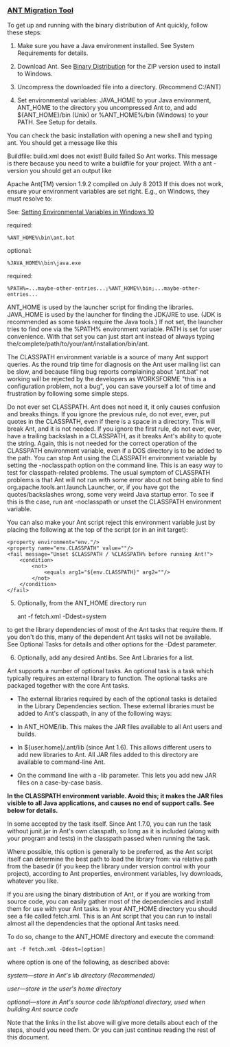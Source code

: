 ### [ANT Migration Tool](https://developer.salesforce.com/docs/atlas.en-us.daas.meta/daas/meta_development.htm)

To get up and running with the binary distribution of Ant quickly, follow these steps:

1. Make sure you have a Java environment installed. See System Requirements for details.

2. Download Ant. See [Binary Distribution](https://ant.apache.org/bindownload.cg) for the ZIP version used to install to Windows.

3. Uncompress the downloaded file into a directory. (Recommend C:/ANT)

4. Set environmental variables: JAVA_HOME to your Java environment, ANT_HOME to the directory you uncompressed Ant to, and add ${ANT_HOME}/bin (Unix) or %ANT_HOME%/bin (Windows) to your PATH. See Setup for details.

You can check the basic installation with opening a new shell and typing ant. You should get a message like this

Buildfile: build.xml does not exist!
Build failed
So Ant works. This message is there because you need to write a buildfile for your project. With a ant -version you should get an output like

Apache Ant(TM) version 1.9.2 compiled on July 8 2013
If this does not work, ensure your environment variables are set right. E.g., on Windows, they must resolve to:

See: [Setting Environmental Variables in Windows 10](https://github.com/mdk32366/ReleaseManagementLearnings/blob/master/Dev%20Hub%20and%20Salesforce%20DX%20Setup.md#setting-and-changing-environment-variables-in-windows-10)

required: 
    
    %ANT_HOME%\bin\ant.bat

optional: 
    
    %JAVA_HOME%\bin\java.exe

required: 
    
    %PATH%=...maybe-other-entries...;%ANT_HOME%\bin;...maybe-other-entries...

ANT_HOME is used by the launcher script for finding the libraries. JAVA_HOME is used by the launcher for finding the JDK/JRE to use. (JDK is recommended as some tasks require the Java tools.) If not set, the launcher tries to find one via the %PATH% environment variable. PATH is set for user convenience. With that set you can just start ant instead of always typing the/complete/path/to/your/ant/installation/bin/ant.

The CLASSPATH environment variable is a source of many Ant support queries. As the round trip time for diagnosis on the Ant user mailing list can be slow, and because filing bug reports complaining about 'ant.bat' not working will be rejected by the developers as WORKSFORME "this is a configuration problem, not a bug", you can save yourself a lot of time and frustration by following some simple steps.

Do not ever set CLASSPATH. Ant does not need it, it only causes confusion and breaks things.
If you ignore the previous rule, do not ever, ever, put quotes in the CLASSPATH, even if there is a space in a directory. This will break Ant, and it is not needed.
If you ignore the first rule, do not ever, ever, have a trailing backslash in a CLASSPATH, as it breaks Ant's ability to quote the string. Again, this is not needed for the correct operation of the CLASSPATH environment variable, even if a DOS directory is to be added to the path.
You can stop Ant using the CLASSPATH environment variable by setting the -noclasspath option on the command line. This is an easy way to test for classpath-related problems.
The usual symptom of CLASSPATH problems is that Ant will not run with some error about not being able to find org.apache.tools.ant.launch.Launcher, or, if you have got the quotes/backslashes wrong, some very weird Java startup error. To see if this is the case, run ant -noclasspath or unset the CLASSPATH environment variable.

You can also make your Ant script reject this environment variable just by placing the following at the top of the script (or in an init target):

    <property environment="env."/>
    <property name="env.CLASSPATH" value=""/>
    <fail message="Unset $CLASSPATH / %CLASSPATH% before running Ant!">
        <condition>
            <not>
                <equals arg1="${env.CLASSPATH}" arg2=""/>
            </not>
        </condition>
    </fail>

5. Optionally, from the ANT_HOME directory run 

    ant -f fetch.xml -Ddest=system 

to get the library dependencies of most of the Ant tasks that require them. If you don't do this, many of the dependent Ant tasks will not be available. See Optional Tasks for details and other options for the -Ddest parameter.

6. Optionally, add any desired Antlibs. See Ant Libraries for a list.

Ant supports a number of optional tasks. An optional task is a task which typically requires an external library to function. The optional tasks are packaged together with the core Ant tasks.

* The external libraries required by each of the optional tasks is detailed in the Library Dependencies section. These external libraries must be added to Ant's classpath, in any of the following ways:

* In ANT_HOME/lib. This makes the JAR files available to all Ant users and builds.

* In ${user.home}/.ant/lib (since Ant 1.6). This allows different users to add new libraries to Ant. All JAR files added to this directory are available to command-line Ant.

* On the command line with a -lib parameter. This lets you add new JAR files on a case-by-case basis.

**In the CLASSPATH environment variable. Avoid this; it makes the JAR files visible to all Java applications, and causes no end of support calls. See below for details.**

In some <classpath> accepted by the task itself. Since Ant 1.7.0, you can run the <junit> task without junit.jar in Ant's own classpath, so long as it is included (along with your program and tests) in the classpath passed when running the task.

Where possible, this option is generally to be preferred, as the Ant script itself can determine the best path to load the library from: via relative path from the basedir (if you keep the library under version control with your project), according to Ant properties, environment variables, Ivy downloads, whatever you like.

If you are using the binary distribution of Ant, or if you are working from source code, you can easily gather most of the dependencies and install them for use with your Ant tasks. In your ANT_HOME directory you should see a file called fetch.xml. This is an Ant script that you can run to install almost all the dependencies that the optional Ant tasks need.

To do so, change to the ANT_HOME directory and execute the command:

    ant -f fetch.xml -Ddest=[option]

where option is one of the following, as described above:

_system—store in Ant's lib directory (Recommended)_

_user—store in the user's home directory_

_optional—store in Ant's source code lib/optional directory, used when building Ant source code_

Note that the links in the list above will give more details about each of the steps, should you need them. Or you can just continue reading the rest of this document.
